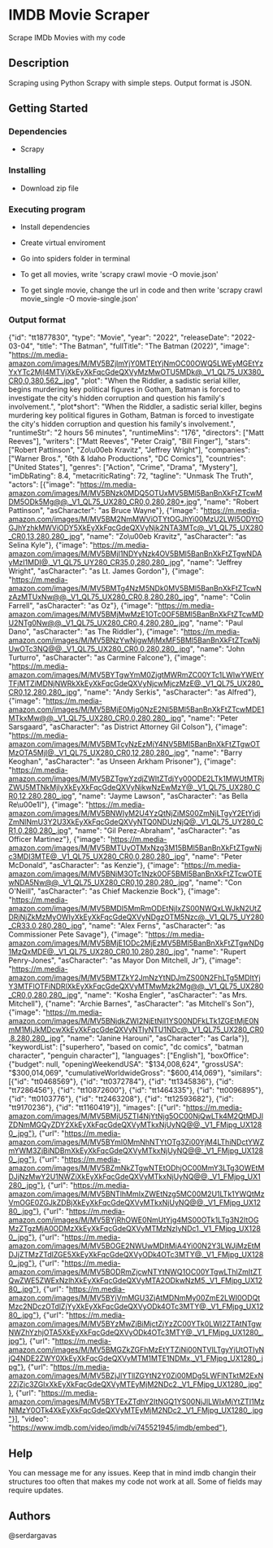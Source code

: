 # IMDB Movie Scraper

Scrape IMDb Movies with my code

## Description

Scraping using Python Scrapy with simple steps. Output format is JSON.

## Getting Started

### Dependencies

- Scrapy

### Installing

- Download zip file

### Executing program

- Install dependencies
- Create virtual enviroment
- Go into spiders folder in terminal

- To get all movies, write 'scrapy crawl movie -O movie.json'
- To get single movie, change the url in code and then write 'scrapy crawl movie_single -O movie-single.json'

### Output format

{"id": "tt1877830",
"type": "Movie",
"year": "2022",
"releaseDate": "2022-03-04",
"title": "The Batman",
"fullTitle": "The Batman (2022)",
"image": "https://m.media-amazon.com/images/M/MV5BZjlmYjY0MTEtYjNmOC00OWQ5LWEyMGEtYzYxYTc2MjI4MTVjXkEyXkFqcGdeQXVyMzMwOTU5MDk@._V1_QL75_UX380_CR0,0,380,562_.jpg", "plot": "When the Riddler, a sadistic serial killer, begins murdering key political figures in Gotham, Batman is forced to investigate the city's hidden corruption and question his family's involvement.",
"plot*short": "When the Riddler, a sadistic serial killer, begins murdering key political figures in Gotham, Batman is forced to investigate the city's hidden corruption and question his family's involvement.",
"runtimeStr": "2 hours 56 minutes", 
"runtimeMins": "176", 
"directors": ["Matt Reeves"],
"writers": ["Matt Reeves", "Peter Craig", "Bill Finger"], 
"stars": ["Robert Pattinson", "Zo\u00eb Kravitz", "Jeffrey Wright"], 
"companies": ["Warner Bros.", "6th & Idaho Productions", "DC Comics"], 
"countries": ["United States"], 
"genres": ["Action", "Crime", "Drama", "Mystery"], 
"imDbRating": 8.4, 
"metacriticRating": 72, 
"tagline": "Unmask The Truth", 
"actors": [{"image": "https://m.media-amazon.com/images/M/MV5BNzk0MDQ5OTUxMV5BMl5BanBnXkFtZTcwMDM5ODk5Mg@@._V1_QL75_UX280_CR0,0,280,280*.jpg", "name": "Robert Pattinson", "asCharacter": "as Bruce Wayne"}, {"image": "https://m.media-amazon.com/images/M/MV5BM2NmMWViOTYtOGJhYi00MzU2LWI5ODYtOGJhYzhkMWViODY5XkEyXkFqcGdeQXVyNjk2NTA3MTc@._V1_QL75_UX280_CR0,13,280,280_.jpg", "name": "Zo\u00eb Kravitz", "asCharacter": "as Selina Kyle"}, {"image": "https://m.media-amazon.com/images/M/MV5BMjI1NDYyNzk4OV5BMl5BanBnXkFtZTgwNDAyMzI1MDI@._V1_QL75_UY280_CR35,0,280,280_.jpg", "name": "Jeffrey Wright", "asCharacter": "as Lt. James Gordon"}, {"image": "https://m.media-amazon.com/images/M/MV5BMTg4NzM5NDk0MV5BMl5BanBnXkFtZTcwNzAzMTUxNw@@._V1_QL75_UX280_CR0,8,280,280_.jpg", "name": "Colin Farrell", "asCharacter": "as Oz"}, {"image": "https://m.media-amazon.com/images/M/MV5BMjMwMzE1OTc0OF5BMl5BanBnXkFtZTcwMDU2NTg0Nw@@._V1_QL75_UX280_CR0,4,280,280_.jpg", "name": "Paul Dano", "asCharacter": "as The Riddler"}, {"image": "https://m.media-amazon.com/images/M/MV5BNzYwNjgwMjMxMF5BMl5BanBnXkFtZTcwNjUwOTc3NQ@@._V1_QL75_UX280_CR0,0,280,280_.jpg", "name": "John Turturro", "asCharacter": "as Carmine Falcone"}, {"image": "https://m.media-amazon.com/images/M/MV5BYTgwYmM0ZjgtMWRmZC00YTc1LWIwYWEtYTFjMTZiMDNjNWRkXkEyXkFqcGdeQXVyNjcwMjczMzE@._V1_QL75_UX280_CR0,12,280,280_.jpg", "name": "Andy Serkis", "asCharacter": "as Alfred"}, {"image": "https://m.media-amazon.com/images/M/MV5BMjE0Mjg0NzE2Nl5BMl5BanBnXkFtZTcwMDE1MTkxMw@@._V1_QL75_UX280_CR0,0,280,280_.jpg", "name": "Peter Sarsgaard", "asCharacter": "as District Attorney Gil Colson"}, {"image": "https://m.media-amazon.com/images/M/MV5BMTcyNzEzMjY4NV5BMl5BanBnXkFtZTgwOTMzOTA5MjI@._V1_QL75_UX280_CR0,12,280,280_.jpg", "name": "Barry Keoghan", "asCharacter": "as Unseen Arkham Prisoner"}, {"image": "https://m.media-amazon.com/images/M/MV5BZTgwYzdjZWItZTdjYy00ODE2LTk1MWUtMTRjZWU5MTNkMjIyXkEyXkFqcGdeQXVyNjkwNzEwMzY@._V1_QL75_UX280_CR0,12,280,280_.jpg", "name": "Jayme Lawson", "asCharacter": "as Bella Re\u00e1l"}, {"image": "https://m.media-amazon.com/images/M/MV5BNWIyM2U4YzQtNjZiMS00ZmNjLTgyY2EtYjdjZmNlNmU3Y2U3XkEyXkFqcGdeQXVyNTQ0NDUzNjQ@._V1_QL75_UY280_CR1,0,280,280_.jpg", "name": "Gil Perez-Abraham", "asCharacter": "as Officer Martinez"}, {"image": "https://m.media-amazon.com/images/M/MV5BMTUyOTMxNzg3M15BMl5BanBnXkFtZTgwNjc3MDI3MTE@._V1_QL75_UX280_CR0,0,280,280_.jpg", "name": "Peter McDonald", "asCharacter": "as Kenzie"}, {"image": "https://m.media-amazon.com/images/M/MV5BNjM3OTc1Nzk0OF5BMl5BanBnXkFtZTcwOTEwNDA5Nw@@._V1_QL75_UX280_CR0,10,280,280_.jpg", "name": "Con O'Neill", "asCharacter": "as Chief Mackenzie Bock"}, {"image": "https://m.media-amazon.com/images/M/MV5BMDI5MmRmODEtNjIxZS00NWQxLWJkN2UtZDRjNjZkMzMyOWIyXkEyXkFqcGdeQXVyNDgzOTM5Nzc@._V1_QL75_UY280_CR33,0,280,280_.jpg", "name": "Alex Ferns", "asCharacter": "as Commissioner Pete Savage"}, {"image": "https://m.media-amazon.com/images/M/MV5BMjE1ODc2MjEzMV5BMl5BanBnXkFtZTgwNDg1MzQxMDE@._V1_QL75_UX280_CR0,10,280,280_.jpg", "name": "Rupert Penry-Jones", "asCharacter": "as Mayor Don Mitchell, Jr"}, {"image": "https://m.media-amazon.com/images/M/MV5BMTZkY2JmNzYtNDJmZS00N2FhLTg5MDItYjY3MTFlOTFiNDRlXkEyXkFqcGdeQXVyMTMwMzk2Mg@@._V1_QL75_UX280_CR0,0,280,280_.jpg", "name": "Kosha Engler", "asCharacter": "as Mrs. Mitchell"}, {"name": "Archie Barnes", "asCharacter": "as Mitchell's Son"}, {"image": "https://m.media-amazon.com/images/M/MV5BNjdkZWI2NjEtNjI1YS00NDFkLTk1ZGEtMjE0NmM1MjJkMDcwXkEyXkFqcGdeQXVyNTIyNTU1NDc@._V1_QL75_UX280_CR0,8,280,280_.jpg", "name": "Janine Harouni", "asCharacter": "as Carla"}], 
"keywordList": ["superhero", "based on comic", "dc comics", "batman character", "penguin character"], 
"languages": ["English"], 
"boxOffice": {"budget": null, "openingWeekendUSA": "$134,008,624", "grossUSA": "$300,014,069", "cumulativeWorldwideGross": "$600,414,069"}, 
"similars": [{"id": "tt0468569"}, {"id": "tt0372784"}, {"id": "tt1345836"}, {"id": "tt7286456"}, {"id": "tt10872600"}, {"id": "tt1464335"}, {"id": "tt0096895"}, {"id": "tt0103776"}, {"id": "tt2463208"}, {"id": "tt12593682"}, {"id": "tt9170236"}, {"id": "tt1160419"}], 
"images": [{"url": "https://m.media-amazon.com/images/M/MV5BMjU5ZTI4NjYtNjg5OC00NjQwLTk4M2QtMDJlZDNmMGQyZDY2XkEyXkFqcGdeQXVyMTkxNjUyNQ@@._V1_FMjpg_UX1280_.jpg"}, {"url": "https://m.media-amazon.com/images/M/MV5BYmI0MmNhNTYtOTg3Zi00YjM4LThiNDctYWZmYWM3ZjBiNDBmXkEyXkFqcGdeQXVyMTkxNjUyNQ@@._V1_FMjpg_UX1280_.jpg"}, {"url": "https://m.media-amazon.com/images/M/MV5BZmNkZTgwNTEtODhjOC00MmY3LTg3OWEtMDJjNzMwY2U1NWZiXkEyXkFqcGdeQXVyMTkxNjUyNQ@@._V1_FMjpg_UX1280_.jpg"}, {"url": "https://m.media-amazon.com/images/M/MV5BNTlhMmIxZWEtNzg5MC00M2U1LTk1YWQtMzVmOGE0ZGJkZDBjXkEyXkFqcGdeQXVyMTkxNjUyNQ@@._V1_FMjpg_UX1280_.jpg"}, {"url": "https://m.media-amazon.com/images/M/MV5BYjRhOWE0NmUtYjg4MS00OTk1LTg3N2ItOGMzZTgzMjA0ODMzXkEyXkFqcGdeQXVyMTMzNzIyNDc1._V1_FMjpg_UX1280_.jpg"}, {"url": "https://m.media-amazon.com/images/M/MV5BOGE2NWUwMDItMjA4Yi00N2Y3LWJjMzEtMDJjZTMzZTdlZGE5XkEyXkFqcGdeQXVyODk4OTc3MTY@._V1_FMjpg_UX1280_.jpg"}, {"url": "https://m.media-amazon.com/images/M/MV5BODRmZjcwNTYtNWQ1OC00YTgwLThlZmItZTQwZWE5ZWExNzlhXkEyXkFqcGdeQXVyMTA2ODkwNzM5._V1_FMjpg_UX1280_.jpg"}, {"url": "https://m.media-amazon.com/images/M/MV5BYjVmMGU3ZjAtMDNmMy00ZmE2LWI0ODQtMzc2NDczOTdlZjYyXkEyXkFqcGdeQXVyODk4OTc3MTY@._V1_FMjpg_UX1280_.jpg"}, {"url": "https://m.media-amazon.com/images/M/MV5BYzMwZjBiMjctZjYzZC00YTk0LWI2ZTAtNTgwNWZhYzhjOTA5XkEyXkFqcGdeQXVyODk4OTc3MTY@._V1_FMjpg_UX1280_.jpg"}, {"url": "https://m.media-amazon.com/images/M/MV5BMGZkZGFhMzEtYTZiNi00NTVlLTgyYjUtOTIyNjQ4NDE2ZWY0XkEyXkFqcGdeQXVyMTM1MTE1NDMx._V1_FMjpg_UX1280_.jpg"}, {"url": "https://m.media-amazon.com/images/M/MV5BZjJlYTllZGYtN2Y0Zi00MDg5LWFlNTktM2ExN2ZjZjc3ZGIxXkEyXkFqcGdeQXVyMTEyMjM2NDc2._V1_FMjpg_UX1280_.jpg"}, {"url": "https://m.media-amazon.com/images/M/MV5BYTExZTdhY2ItNGQ1YS00NjJlLWIxMjYtZTI1MzNlMzY0OTk4XkEyXkFqcGdeQXVyMTEyMjM2NDc2._V1_FMjpg_UX1280_.jpg"}], "video": "https://www.imdb.com/video/imdb/vi745521945/imdb/embed"},

## Help

You can message me for any issues. Keep that in mind imdb changin their structures too often that makes my code not work at all. Some of fields may require updates.

## Authors

@serdargavas
